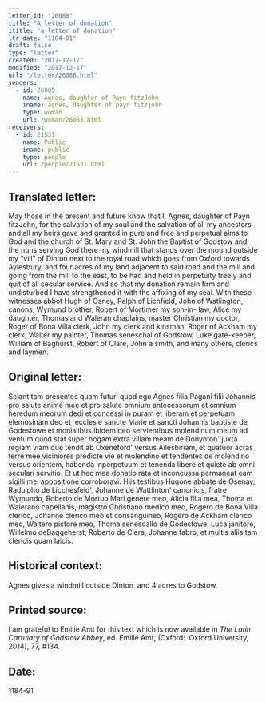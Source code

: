 ```yaml
---
letter_id: "26088"
title: "A letter of donation"
ititle: "a letter of donation"
ltr_date: "1184-91"
draft: false
type: "letter"
created: "2017-12-17"
modified: "2017-12-17"
url: "/letter/26088.html"
senders:
  - id: 26085
    name: Agnes, daughter of Payn fitzJohn
    iname: agnes, daughter of payn fitzjohn
    type: woman
    url: /woman/26085.html
receivers:
  - id: 21531
    name: Public
    iname: public
    type: people
    url: /people/21531.html
---
```

<h2> Translated letter:</h2><p>May those in the present and future know that I, Agnes, daughter of Payn fitzJohn, for the salvation&nbsp;of my soul and the salvation of all my ancestors and all my heirs gave and granted in pure and free&nbsp;and perpetual alms to God and the church of St. Mary and St. John the Baptist of Godstow and the&nbsp;nuns serving God there my windmill that stands over the mound outside my “vill” of Dinton next to&nbsp;the royal road which goes from Oxford towards Aylesbury, and four acres of my land adjacent to said&nbsp;road and the mill and going from the mill to the east, to be had and held in perpetuity freely and quit&nbsp;of all secular service. And so that my donation remain firm and undisturbed I have strengthened it&nbsp;with the affixing of my seal. With these witnesses abbot Hugh of Osney, Ralph of Lichfield, John of&nbsp;Watlington, canons, Wymund brother, Robert of Mortimer my son-in- law, Alice my daughter,&nbsp;Thomas and Waleran chaplains, master Christian my doctor, Roger of Bona Villa clerk, John my&nbsp;clerk and kinsman, Roger of Ackham my clerk, Walter my painter, Thomas seneschal of Godstow,&nbsp;Luke gate-keeper, William of Baghurst, Robert of Clare, John a smith, and many others, clerics and&nbsp;laymen.</p><h2 class="mt-4"> Original letter:</h2><p>Sciant tam presentes quam futuri quod ego Agnes filia Pagani filii Johannis pro salute anime mee et pro salute omnium antecessorum et omnium heredum meorum dedi et concessi in puram et liberam et perpetuam elemosinam deo et&nbsp; ecclesie sancte Marie et sancti Johannis baptiste de Godestowe et monialibus ibidem deo servientibus molendinum meum ad ventum quod stat super hogam extra villam meam de Donynton' juxta regiam viam que tendit ab Oxeneford' versus Ailesbiriam, et quatuor acras terre mee viciniores predicte vie et molendino et tendentes de molendino versus orientem, habenda inperpetuum et tenenda libere et quiete ab omni seculari servitio. Et ut hec mea donatio rata et inconcussa permaneat eam sigilli mei appositione corroboravi. Hiis testibus Hugone abbate de Osenay, Radulpho de Licchesfeld', Johanne de Wattlinton' canonicis, fratre Wymundo, Roberto de Mortuo Mari genere meo, Alicia filia mea, Thoma et Walerano capellanis, magistro Christiano medico meo, Rogero de Bona Villa clerico, Johanne clerico meo et consanguineo, Rogero de Ackham clerico meo, Waltero pictore meo, Thoma senescallo de Godestowe, Luca janitore, Willelmo deBaggeherst, Roberto de Clera, Johanne fabro, et multis aliis tam clericis quam laicis.&nbsp;</p><h2 class="mt-4"> Historical context:</h2><p>Agnes gives a windmill outside Dinton &nbsp;and 4 acres to Godstow.</p><h2 class="mt-4"> Printed source:</h2><p>I am grateful to Emilie Amt for this text which is now available in<i> The Latin Cartulary of Godstow Abbey</i>, ed. Emilie Amt, (Oxford:&nbsp; Oxford University, 2014), 77, #134.</p><h2 class="mt-4"> Date:</h2>1184-91